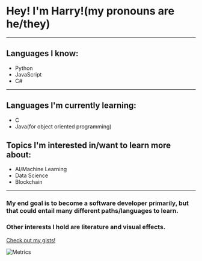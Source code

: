 
# Hey! I'm Harry!(my pronouns are he/they)


---
## Languages I know:
* Python
* JavaScript
* C#
---

## Languages I'm currently learning:
* C
* Java(for object oriented programming)

## Topics I'm interested in/want to learn more about:

* AI/Machine Learning
* Data Science
* Blockchain 


---

### My end goal is to become a software developer primarily, but that could entail many different paths/languages to learn. 
### Other interests I hold are literature and visual effects. 

[Check out my gists!](https://gist.github.com/harrykeeran12)

![Metrics](https://metrics.lecoq.io/harrykeeran12?template=classic&languages=1&languages.limit=8&languages.sections=most-used&languages.colors=github&languages.threshold=0%25&languages.indepth=false&languages.recent.load=300&languages.recent.days=14&config.timezone=Europe%2FLondon)
<!--
**harrykeeran12/harrykeeran12** is a ✨ _special_ ✨ repository because its `README.md` (this file) appears on your GitHub profile.
---



Here are some ideas to get you started:

- 🔭 I’m currently working on ...
- 🌱 I’m currently learning ...
- 👯 I’m looking to collaborate on ...
- 🤔 I’m looking for help with ...
- 💬 Ask me about ...
- 📫 How to reach me: ...
- 😄 Pronouns: ...
- ⚡ Fun fact: ...
-->
